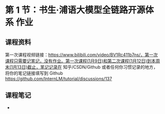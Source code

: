 # 第 1 节：书生·浦语大模型全链路开源体系 作业

## 课程资料
第一次课程视频链接：https://www.bilibili.com/video/BV1Rc411b7ns/，第一次课程只需要记笔记，没有作业。第一次课程(1月9日)和第二次课程(1月12日)到本周末(1月13日)截止，笔记记录在 知乎/CSDN/Github 或者任何你习惯记录的地方，将你的笔记链接填写到 Github https://github.com/InternLM/tutorial/discussions/137

## 课程笔记
- 